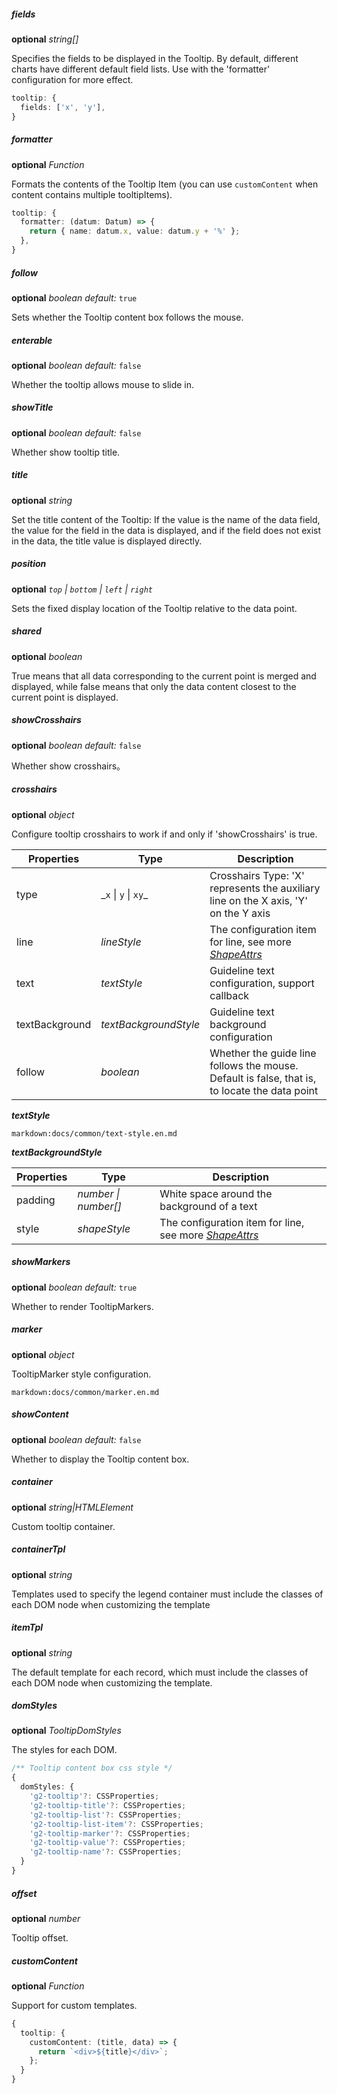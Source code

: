 ##### fields

<description>**optional** _string[]_</description>

Specifies the fields to be displayed in the Tooltip. By default, different charts have different default field lists. Use with the 'formatter' configuration for more effect.

```ts
tooltip: {
  fields: ['x', 'y'],
}
```

##### formatter

<description>**optional** _Function_</description>

Formats the contents of the Tooltip Item (you can use `customContent` when content contains multiple tooltipItems).

```ts
tooltip: {
  formatter: (datum: Datum) => {
    return { name: datum.x, value: datum.y + '%' };
  },
}
```

##### follow

<description>**optional** _boolean_ _default:_ `true`</description>

Sets whether the Tooltip content box follows the mouse.

##### enterable

<description>**optional** _boolean_ _default:_ `false`</description>

Whether the tooltip allows mouse to slide in.

##### showTitle

<description>**optional** _boolean_ _default:_ `false`</description>

Whether show tooltip title.

##### title

<description>**optional** _string_</description>

Set the title content of the Tooltip: If the value is the name of the data field, the value for the field in the data is displayed, and if the field does not exist in the data, the title value is displayed directly.

##### position

<description>**optional** _`top` | `bottom` | `left` | `right`_</description>

Sets the fixed display location of the Tooltip relative to the data point.

##### shared

<description>**optional** _boolean_</description>

True means that all data corresponding to the current point is merged and displayed, while false means that only the data content closest to the current point is displayed.

##### showCrosshairs

<description>**optional** _boolean_ _default:_ `false`</description>

Whether show crosshairs。

##### crosshairs

<description>**optional** _object_</description>

Configure tooltip crosshairs to work if and only if 'showCrosshairs' is true.

| Properties     | Type                   | Description                                                                                   |
| -------------- | ---------------------- | --------------------------------------------------------------------------------------------- |
| type           | \_`x` \| `y` \| `xy`\_ | Crosshairs Type: 'X' represents the auxiliary line on the X axis, 'Y' on the Y axis           |
| line           | _lineStyle_            | The configuration item for line, see more [_ShapeAttrs_](/en/docs/api/shape/shape-attrs)      |
| text           | _textStyle_            | Guideline text configuration, support callback                                                |
| textBackground | _textBackgroundStyle_  | Guideline text background configuration                                                       |
| follow         | _boolean_              | Whether the guide line follows the mouse. Default is false, that is, to locate the data point |

**_*textStyle*_**

`markdown:docs/common/text-style.en.md`

**_textBackgroundStyle_**

| Properties | Type                 | Description                                 |
| ---------- | -------------------- | ------------------------------------------- |
| padding    | _number \| number[]_ | White space around the background of a text |
| style      | _shapeStyle_         | The configuration item for line, see more [_ShapeAttrs_](/en/docs/api/shape/shape-attrs)             |

##### showMarkers

<description>**optional** _boolean_ _default:_ `true`</description>

Whether to render TooltipMarkers.

##### marker

<description>**optional** _object_</description>

TooltipMarker style configuration.

`markdown:docs/common/marker.en.md`

##### showContent

<description>**optional** _boolean_ _default:_ `false`</description>

Whether to display the Tooltip content box.

##### container

<description>**optional** _string|HTMLElement_</description>

Custom tooltip container.

##### containerTpl

<description>**optional** _string_</description>

Templates used to specify the legend container must include the classes of each DOM node when customizing the template

##### itemTpl

<description>**optional** _string_</description>

The default template for each record, which must include the classes of each DOM node when customizing the template.

##### domStyles

<description>**optional** _TooltipDomStyles_</description>

The styles for each DOM.

```ts
/** Tooltip content box css style */
{
  domStyles: {
    'g2-tooltip'?: CSSProperties;
    'g2-tooltip-title'?: CSSProperties;
    'g2-tooltip-list'?: CSSProperties;
    'g2-tooltip-list-item'?: CSSProperties;
    'g2-tooltip-marker'?: CSSProperties;
    'g2-tooltip-value'?: CSSProperties;
    'g2-tooltip-name'?: CSSProperties;
  }
}
```

##### offset

<description>**optional** _number_</description>

Tooltip offset.

##### customContent

<description>**optional** _Function_</description>

Support for custom templates.

```ts
{
  tooltip: {
    customContent: (title, data) => {
      return `<div>${title}</div>`;
    };
  }
}
```
